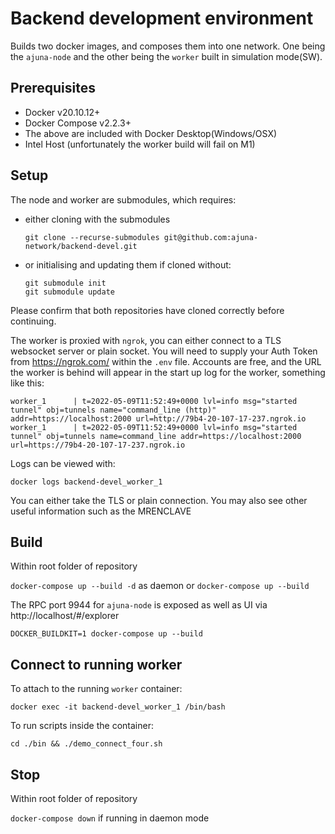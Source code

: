 # Backend development environment

Builds two docker images, and composes them into one network. One being the `ajuna-node` and the other being the `worker` built in simulation mode(SW).

## Prerequisites

- Docker v20.10.12+
- Docker Compose v2.2.3+
- The above are included with Docker Desktop(Windows/OSX)
- Intel Host (unfortunately the worker build will fail on M1)

## Setup

The node and worker are submodules, which requires:

- either cloning with the submodules

  ```
  git clone --recurse-submodules git@github.com:ajuna-network/backend-devel.git
  ```

- or initialising and updating them if cloned without:
  ```
  git submodule init
  git submodule update
  ```

Please confirm that both repositories have cloned correctly before continuing.

The worker is proxied with `ngrok`, you can either connect to a TLS websocket server or plain socket. You will need to supply your Auth Token from https://ngrok.com/ within the `.env` file. Accounts are free, and the URL the worker is behind will appear in the start up log for the worker, something like this:

```
worker_1      | t=2022-05-09T11:52:49+0000 lvl=info msg="started tunnel" obj=tunnels name="command_line (http)" addr=https://localhost:2000 url=http://79b4-20-107-17-237.ngrok.io
worker_1      | t=2022-05-09T11:52:49+0000 lvl=info msg="started tunnel" obj=tunnels name=command_line addr=https://localhost:2000 url=https://79b4-20-107-17-237.ngrok.io
```

Logs can be viewed with:

`docker logs backend-devel_worker_1`

You can either take the TLS or plain connection. You may also see other useful information such as the MRENCLAVE

## Build

Within root folder of repository

`docker-compose up --build -d` as daemon or `docker-compose up --build`

The RPC port 9944 for `ajuna-node` is exposed as well as UI via http://localhost/#/explorer

`DOCKER_BUILDKIT=1 docker-compose up --build`

## Connect to running worker

To attach to the running `worker` container:

`docker exec -it backend-devel_worker_1 /bin/bash`

To run scripts inside the container:

`cd ./bin && ./demo_connect_four.sh`

## Stop

Within root folder of repository

`docker-compose down` if running in daemon mode
